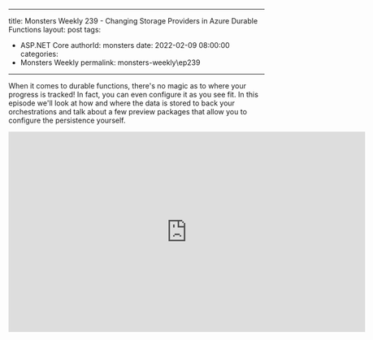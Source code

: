 
---
title: Monsters Weekly 239 -  Changing Storage Providers in Azure Durable Functions
layout: post
tags: 
  - ASP.NET Core
authorId: monsters
date: 2022-02-09 08:00:00
categories:
  - Monsters Weekly
permalink: monsters-weekly\ep239
---

When it comes to durable functions, there's no magic as to where your progress is tracked! In fact, you can even configure it as you see fit. In this episode we'll look at how and where the data is stored to back your orchestrations and talk about a few preview packages that allow you to configure the persistence yourself.

<iframe width="702" height="395" src="https://www.youtube.com/embed/6doryxRl798" frameborder="0" allow="accelerometer; autoplay; encrypted-media; gyroscope; picture-in-picture" allowfullscreen></iframe>
